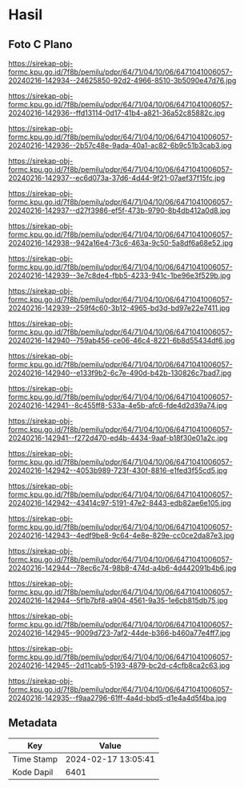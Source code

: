 # Hasil

## Foto C Plano

https://sirekap-obj-formc.kpu.go.id/7f8b/pemilu/pdpr/64/71/04/10/06/6471041006057-20240216-142934--24625850-92d2-4966-8510-3b5090e47d76.jpg

https://sirekap-obj-formc.kpu.go.id/7f8b/pemilu/pdpr/64/71/04/10/06/6471041006057-20240216-142936--ffd13114-0d17-41b4-a821-36a52c85882c.jpg

https://sirekap-obj-formc.kpu.go.id/7f8b/pemilu/pdpr/64/71/04/10/06/6471041006057-20240216-142936--2b57c48e-9ada-40a1-ac82-6b9c51b3cab3.jpg

https://sirekap-obj-formc.kpu.go.id/7f8b/pemilu/pdpr/64/71/04/10/06/6471041006057-20240216-142937--ec6d073a-37d6-4d44-9f21-07aef37f15fc.jpg

https://sirekap-obj-formc.kpu.go.id/7f8b/pemilu/pdpr/64/71/04/10/06/6471041006057-20240216-142937--d27f3986-ef5f-473b-9790-8b4db412a0d8.jpg

https://sirekap-obj-formc.kpu.go.id/7f8b/pemilu/pdpr/64/71/04/10/06/6471041006057-20240216-142938--942a16e4-73c6-463a-9c50-5a8df6a68e52.jpg

https://sirekap-obj-formc.kpu.go.id/7f8b/pemilu/pdpr/64/71/04/10/06/6471041006057-20240216-142939--3e7c8de4-fbb5-4233-941c-1be96e3f529b.jpg

https://sirekap-obj-formc.kpu.go.id/7f8b/pemilu/pdpr/64/71/04/10/06/6471041006057-20240216-142939--259f4c60-3b12-4965-bd3d-bd97e22e7411.jpg

https://sirekap-obj-formc.kpu.go.id/7f8b/pemilu/pdpr/64/71/04/10/06/6471041006057-20240216-142940--759ab456-ce06-46c4-8221-6b8d55434df6.jpg

https://sirekap-obj-formc.kpu.go.id/7f8b/pemilu/pdpr/64/71/04/10/06/6471041006057-20240216-142940--e133f9b2-6c7e-490d-b42b-130826c7bad7.jpg

https://sirekap-obj-formc.kpu.go.id/7f8b/pemilu/pdpr/64/71/04/10/06/6471041006057-20240216-142941--8c455ff8-533a-4e5b-afc6-fde4d2d39a74.jpg

https://sirekap-obj-formc.kpu.go.id/7f8b/pemilu/pdpr/64/71/04/10/06/6471041006057-20240216-142941--f272d470-ed4b-4434-9aaf-b18f30e01a2c.jpg

https://sirekap-obj-formc.kpu.go.id/7f8b/pemilu/pdpr/64/71/04/10/06/6471041006057-20240216-142942--4053b989-723f-430f-8816-e1fed3f55cd5.jpg

https://sirekap-obj-formc.kpu.go.id/7f8b/pemilu/pdpr/64/71/04/10/06/6471041006057-20240216-142942--43414c97-5191-47e2-8443-edb82ae6e105.jpg

https://sirekap-obj-formc.kpu.go.id/7f8b/pemilu/pdpr/64/71/04/10/06/6471041006057-20240216-142943--4edf9be8-9c64-4e8e-829e-cc0ce2da87e3.jpg

https://sirekap-obj-formc.kpu.go.id/7f8b/pemilu/pdpr/64/71/04/10/06/6471041006057-20240216-142944--78ec6c74-98b8-474d-a4b6-4d442091b4b6.jpg

https://sirekap-obj-formc.kpu.go.id/7f8b/pemilu/pdpr/64/71/04/10/06/6471041006057-20240216-142944--5f1b7bf8-a904-4561-9a35-1e6cb815db75.jpg

https://sirekap-obj-formc.kpu.go.id/7f8b/pemilu/pdpr/64/71/04/10/06/6471041006057-20240216-142945--9009d723-7af2-44de-b366-b460a77e4ff7.jpg

https://sirekap-obj-formc.kpu.go.id/7f8b/pemilu/pdpr/64/71/04/10/06/6471041006057-20240216-142945--2d11cab5-5193-4879-bc2d-c4cfb8ca2c63.jpg

https://sirekap-obj-formc.kpu.go.id/7f8b/pemilu/pdpr/64/71/04/10/06/6471041006057-20240216-142935--f9aa2796-61ff-4a4d-bbd5-d1e4a4d5f4ba.jpg


## Metadata

| Key        | Value               |
| ---------- | ------------------- |
| Time Stamp | 2024-02-17 13:05:41 |
| Kode Dapil | 6401                |



